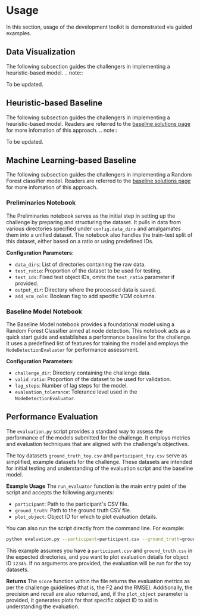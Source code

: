 # Usage
In this section, usage of the development toolkit is demonstrated via guided examples.

## Data Visualization
The following subsection guides the challengers in implementing a heuristic-based model.
.. note::

   To be updated.


## Heuristic-based Baseline
The following subsection guides the challengers in implementing a heuristic-based model. Readers are referred to the [baseline solutions page](https://splid-devkit.readthedocs.io/en/latest/baseline.html#heuristic-based-approach) for more infomation of this approach.
.. note::

   To be updated.

## Machine Learning-based Baseline
The following subsection guides the challengers in implementing a Random Forest classifier model. Readers are referred to the [baseline solutions page](https://splid-devkit.readthedocs.io/en/latest/baseline.html#machine-learning-based-approach) for more infomation of this approach.

### Preliminaries Notebook
The Preliminaries notebook serves as the initial step in setting up the challenge by preparing and structuring the dataset. It pulls in data from various directories specified under `config.data_dirs` and amalgamates them into a unified dataset. The notebook also handles the train-test split of this dataset, either based on a ratio or using predefined IDs.

**Configuration Parameters**:  
- `data_dirs`: List of directories containing the raw data.
- `test_ratio`: Proportion of the dataset to be used for testing.
- `test_ids`: Fixed test object IDs, omits the `test_ratio` parameter if provided.
- `output_dir`: Directory where the processed data is saved.
- `add_vcm_cols`: Boolean flag to add specific VCM columns.

### Baseline Model Notebook  
The Baseline Model notebook provides a foundational model using a Random Forest Classifier aimed at node detection. This notebook acts as a quick start guide and establishes a performance baseline for the challenge. It uses a predefined list of features for training the model and employs the `NodeDetectionEvaluator` for performance assessment.

**Configuration Parameters**:  
- `challenge_dir`: Directory containing the challenge data.
- `valid_ratio`: Proportion of the dataset to be used for validation.
- `lag_steps`: Number of lag steps for the model.
- `evaluation_tolerance`: Tolerance level used in the `NodeDetectionEvaluator`.

## Performance Evaluation
The `evaluation.py` script provides a standard way to assess the performance of the models submitted for the challenge. It employs metrics and evaluation techniques that are aligned with the challenge's objectives.

The toy datasets `ground_truth_toy.csv` and `participant_toy.csv` serve as simplified, example datasets for the challenge. These datasets are intended for initial testing and understanding of the evaluation script and the baseline model.

**Example Usage**
The `run_evaluator` function is the main entry point of the script and accepts the following arguments:

- `participant`: Path to the participant's CSV file.
- `ground_truth`: Path to the ground truth CSV file.
- `plot_object`: Object ID for which to plot evaluation details.

You can also run the script directly from the command line. For example:
```bash
python evaluation.py --participant=participant.csv --ground_truth=ground_truth.csv --plot_object=12345
```
This example assumes you have a `participant.csv` and `ground_truth.csv` in the expected directories, and you want to plot evaluation details for object ID `12345`. If no arguments are provided, the evaluation will be run for the toy datasets.

**Returns**
The `score` function within the file returns the evaluation metrics as per the challenge guidelines (that is, the F2 and the RMSE). Additionally, the precision and recall are also returned, and, if the `plot_object` parameter is provided, it generates plots for that specific object ID to aid in understanding the evaluation.
